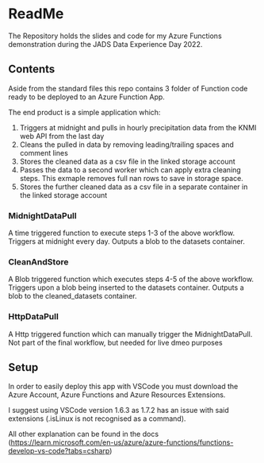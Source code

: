 # ReadMe

The Repository holds the slides and code for my Azure Functions demonstration during the JADS Data Experience Day 2022.

## Contents

Aside from the standard files this repo contains 3 folder of Function code ready to be deployed to an Azure Function App.

The end product is a simple application which:
<ol>
    <li> Triggers at midnight and pulls in hourly precipitation data from the KNMI web API from the last day</li>
    <li> Cleans the pulled in data by removing leading/trailing spaces and comment lines</li>
    <li> Stores the cleaned data as a csv file in the linked storage account</li>
    <li> Passes the data to a second worker which can apply extra cleaning steps. This exmaple removes full nan rows 
         to save in storage space.</li>
    <li> Stores the further cleaned data as a csv file in a separate container in the linked storage account</li>

</ol>

### MidnightDataPull
A time triggered function to execute steps 1-3 of the above workflow. Triggers at midnight every day. 
Outputs a blob to the datasets container.

### CleanAndStore
A Blob triggered function which executes steps 4-5 of the above workflow. Triggers upon a blob being inserted to the 
datasets container. Outputs a blob to the cleaned_datasets container.

### HttpDataPull
A Http triggered function which can manually trigger the MidnightDataPull. Not part of the final workflow, but needed 
for live dmeo purposes


## Setup

In order to easily deploy this app with VSCode you must download the Azure Account, Azure Functions and Azure Resources 
Extensions. 

I suggest using VSCode version 1.6.3 as 1.7.2 has an issue with said extensions 
(.isLinux is not recognised as a command).

All other explanation can be found in the docs 
(<a>https://learn.microsoft.com/en-us/azure/azure-functions/functions-develop-vs-code?tabs=csharp</a>)